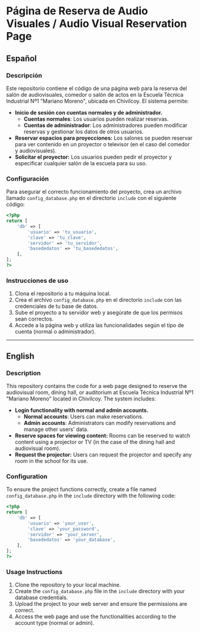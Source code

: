 # Página de Reserva de Audio Visuales / Audio Visual Reservation Page

## Español

### Descripción

Este repositorio contiene el código de una página web para la reserva del salón de audiovisuales, comedor o salón de actos en la Escuela Técnica Industrial Nº1 "Mariano Moreno", ubicada en Chivilcoy. El sistema permite:

- **Inicio de sesión con cuentas normales y de administrador.**
  - **Cuentas normales**: Los usuarios pueden realizar reservas.
  - **Cuentas de administrador**: Los administradores pueden modificar reservas y gestionar los datos de otros usuarios.
- **Reservar espacios para proyecciones:** Los salones se pueden reservar para ver contenido en un proyector o televisor (en el caso del comedor y audiovisuales).
- **Solicitar el proyector:** Los usuarios pueden pedir el proyector y especificar cualquier salón de la escuela para su uso.

### Configuración

Para asegurar el correcto funcionamiento del proyecto, crea un archivo llamado `config_database.php` en el directorio `include` con el siguiente código:

```php
<?php
return [
    'db' => [
        'usuario' => 'tu_usuario',
        'clave' => 'tu_clave',
        'servidor' => 'tu_servidor',
        'basededatos' => 'tu_basededatos',
    ],
];
?>
```

### Instrucciones de uso

1. Clona el repositorio a tu máquina local.
2. Crea el archivo `config_database.php` en el directorio `include` con las credenciales de tu base de datos.
3. Sube el proyecto a tu servidor web y asegúrate de que los permisos sean correctos.
4. Accede a la página web y utiliza las funcionalidades según el tipo de cuenta (normal o administrador).

---

## English

### Description

This repository contains the code for a web page designed to reserve the audiovisual room, dining hall, or auditorium at Escuela Técnica Industrial Nº1 "Mariano Moreno" located in Chivilcoy. The system includes:

- **Login functionality with normal and admin accounts.**
  - **Normal accounts**: Users can make reservations.
  - **Admin accounts**: Administrators can modify reservations and manage other users' data.
- **Reserve spaces for viewing content:** Rooms can be reserved to watch content using a projector or TV (in the case of the dining hall and audiovisual room).
- **Request the projector:** Users can request the projector and specify any room in the school for its use.

### Configuration

To ensure the project functions correctly, create a file named `config_database.php` in the `include` directory with the following code:

```php
<?php
return [
    'db' => [
        'usuario' => 'your_user',
        'clave' => 'your_password',
        'servidor' => 'your_server',
        'basededatos' => 'your_database',
    ],
];
?>
```

### Usage Instructions

1. Clone the repository to your local machine.
2. Create the `config_database.php` file in the `include` directory with your database credentials.
3. Upload the project to your web server and ensure the permissions are correct.
4. Access the web page and use the functionalities according to the account type (normal or admin).
